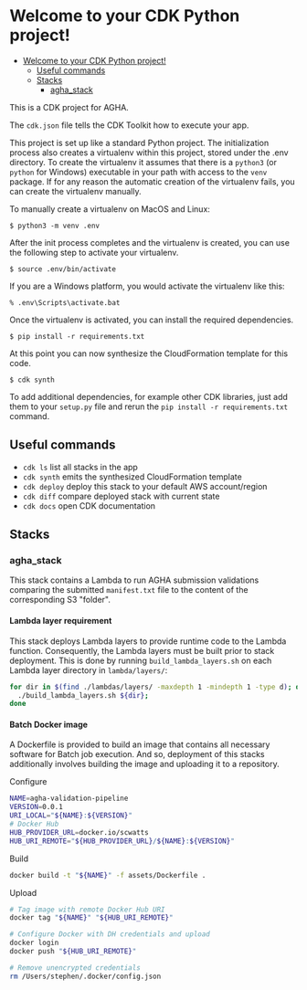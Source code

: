 
# Welcome to your CDK Python project!

- [Welcome to your CDK Python project!](#welcome-to-your-cdk-python-project)
  - [Useful commands](#useful-commands)
  - [Stacks](#stacks)
    - [agha_stack](#agha_stack)

This is a CDK project for AGHA.

The `cdk.json` file tells the CDK Toolkit how to execute your app.

This project is set up like a standard Python project.  The initialization
process also creates a virtualenv within this project, stored under the .env
directory.  To create the virtualenv it assumes that there is a `python3`
(or `python` for Windows) executable in your path with access to the `venv`
package. If for any reason the automatic creation of the virtualenv fails,
you can create the virtualenv manually.

To manually create a virtualenv on MacOS and Linux:

```
$ python3 -m venv .env
```

After the init process completes and the virtualenv is created, you can use the following
step to activate your virtualenv.

```
$ source .env/bin/activate
```

If you are a Windows platform, you would activate the virtualenv like this:

```
% .env\Scripts\activate.bat
```

Once the virtualenv is activated, you can install the required dependencies.

```
$ pip install -r requirements.txt
```

At this point you can now synthesize the CloudFormation template for this code.

```
$ cdk synth
```

To add additional dependencies, for example other CDK libraries, just add
them to your `setup.py` file and rerun the `pip install -r requirements.txt`
command.

## Useful commands

 * `cdk ls`          list all stacks in the app
 * `cdk synth`       emits the synthesized CloudFormation template
 * `cdk deploy`      deploy this stack to your default AWS account/region
 * `cdk diff`        compare deployed stack with current state
 * `cdk docs`        open CDK documentation

## Stacks

### agha_stack
This stack contains a Lambda to run AGHA submission validations comparing the submitted `manifest.txt` file to the content of the corresponding S3 "folder".

#### Lambda layer requirement
This stack deploys Lambda layers to provide runtime code to the Lambda function. Consequently, the Lambda layers must be
built prior to stack deployment. This is done by running `build_lambda_layers.sh` on each Lambda layer directory in
`lambda/layers/`:
```bash
for dir in $(find ./lambdas/layers/ -maxdepth 1 -mindepth 1 -type d); do
  ./build_lambda_layers.sh ${dir};
done
```

#### Batch Docker image
A Dockerfile is provided to build an image that contains all necessary software for Batch job execution. And so, deployment
of this stacks additionally involves building the image and uploading it to a repository.

Configure
```bash
NAME=agha-validation-pipeline
VERSION=0.0.1
URI_LOCAL="${NAME}:${VERSION}"
# Docker Hub
HUB_PROVIDER_URL=docker.io/scwatts
HUB_URI_REMOTE="${HUB_PROVIDER_URL}/${NAME}:${VERSION}"
```

Build
```bash
docker build -t "${NAME}" -f assets/Dockerfile .
```

Upload
```bash
# Tag image with remote Docker Hub URI
docker tag "${NAME}" "${HUB_URI_REMOTE}"

# Configure Docker with DH credentials and upload
docker login
docker push "${HUB_URI_REMOTE}"

# Remove unencrypted credentials
rm /Users/stephen/.docker/config.json
```
